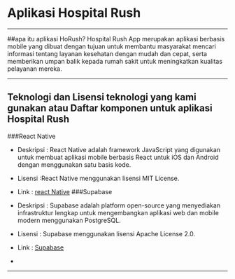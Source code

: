 # Aplikasi Hospital Rush
---

##apa itu aplikasi HoRush?
Hospital Rush App merupakan aplikasi berbasis mobile yang dibuat dengan tujuan untuk membantu masyarakat mencari informasi tentang layanan kesehatan dengan mudah dan cepat, serta memberikan umpan balik kepada rumah sakit untuk meningkatkan kualitas pelayanan mereka.

---

## Teknologi dan Lisensi teknologi yang kami gunakan atau Daftar komponen untuk aplikasi Hospital Rush

###React Native
- Deskripsi : React Native adalah framework JavaScript yang digunakan untuk membuat aplikasi mobile berbasis React untuk iOS dan Android dengan menggunakan satu basis kode.
- Lisensi :React Native menggunakan lisensi MIT License.
- Link : [react Native](https://github.com/facebook/react-native)
###Supabase 
- Deskripsi : Supabase adalah platform open-source yang menyediakan infrastruktur lengkap untuk mengembangkan aplikasi web dan mobile modern menggunakan PostgreSQL.
- Lisensi : Supabase menggunakan lisensi Apache License 2.0.
- Link : [Supabase](https://supabase.com)

- 
---

